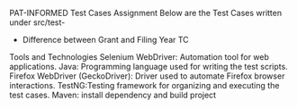 PAT-INFORMED Test Cases Assignment 
Below are the Test Cases written under src/test-
- Difference between Grant and Filing Year TC

Tools and Technologies
Selenium WebDriver: Automation tool for web applications.
Java: Programming language used for writing the test scripts.
Firefox WebDriver (GeckoDriver): Driver used to automate Firefox browser interactions.
TestNG:Testing framework for organizing and executing the test cases.
Maven: install dependency and build project



